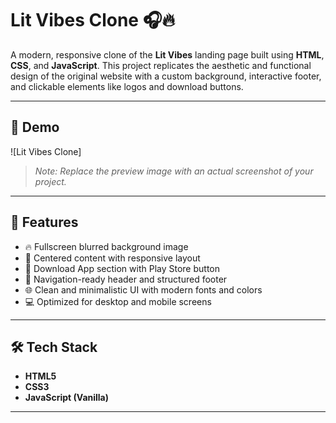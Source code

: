 # Lit Vibes Clone 🎧🔥

A modern, responsive clone of the **Lit Vibes** landing page built using **HTML**, **CSS**, and **JavaScript**. This project replicates the aesthetic and functional design of the original website with a custom background, interactive footer, and clickable elements like logos and download buttons.

---

## 📸 Demo

![Lit Vibes Clone]

> _Note: Replace the preview image with an actual screenshot of your project._

---

## 🚀 Features

- 🔥 Fullscreen blurred background image
- 🎯 Centered content with responsive layout
- 📱 Download App section with Play Store button
- 🧭 Navigation-ready header and structured footer
- 🌐 Clean and minimalistic UI with modern fonts and colors
- 💻 Optimized for desktop and mobile screens

---

## 🛠️ Tech Stack

- **HTML5**
- **CSS3**
- **JavaScript (Vanilla)**

---


